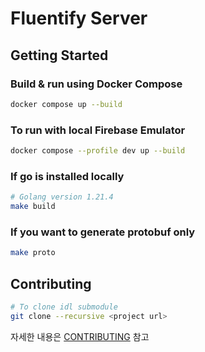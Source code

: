 # Fluentify Server

## Getting Started

### Build & run using Docker Compose

```bash
docker compose up --build
```

### To run with local Firebase Emulator

```bash
docker compose --profile dev up --build
```

### If go is installed locally

```bash
# Golang version 1.21.4
make build
```

### If you want to generate protobuf only

```bash
make proto
```

## Contributing

```bash
# To clone idl submodule
git clone --recursive <project url>
```

자세한 내용은 [CONTRIBUTING](CONTRIBUTING.md) 참고

